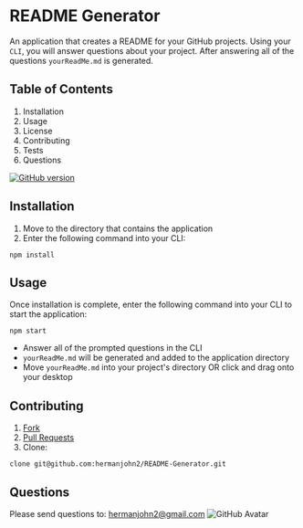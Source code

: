 # README Generator

An application that creates a README for your GitHub projects. Using your `CLI`, you will answer questions about your project. After answering all of the questions `yourReadMe.md` is generated.

## Table of Contents

1. Installation
2. Usage
3. License
4. Contributing
5. Tests
6. Questions

[![GitHub version](https://badge.fury.io/gh/hermanjohn2%2FREADME-Generator.svg)](https://github.com/hermanjohn2/README-Generator)

## Installation

1. Move to the directory that contains the application
2. Enter the following command into your CLI:

```
npm install
```

## Usage

Once installation is complete, enter the following command into your CLI to start the application:

```
npm start
```

- Answer all of the prompted questions in the CLI
- `yourReadMe.md` will be generated and added to the application directory
- Move `yourReadMe.md` into your project's directory OR click and drag onto your desktop

## Contributing

1. [Fork](https://github.com/hermanjohn2/README-Generator)
2. [Pull Requests](https://github.com/hermanjohn2/README-Generator/pulls)
3. Clone:

```
clone git@github.com:hermanjohn2/README-Generator.git
```

## Questions

Please send questions to: hermanjohn2@gmail.com
![GitHub Avatar](https://avatars0.githubusercontent.com/u/57771371?v=4)
